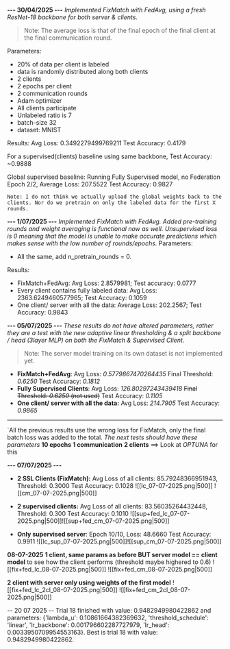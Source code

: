 **--- 30/04/2025 ---**
*Implemented FixMatch with FedAvg, using a fresh ResNet-18 backbone for both server & clients.*

> Note: The average loss is that of the final epoch of the final client at the final communication round.

Parameters: 
- 20% of data per client is labeled
- data is randomly distributed along both clients
- 2 clients
- 2 epochs per client
- 2 communication rounds
- Adam optimizer
- All clients participate
- Unlabeled ratio is 7
- batch-size 32
- dataset: MNIST

Results:
Avg Loss: 0.3492279499769211 Test Accuracy: 0.4179

For a supervised(clients) baseline using same backbone, Test Accuracy: ~0.9888

Global supervised baseline:
Running Fully Supervised model, no Federation
Epoch 2/2, Average Loss: 207.5522
Test Accuracy: 0.9827

`Note: I do not think we actually upload the global weights back to the clients. Nor do we pretrain on only the labeled data for the first X rounds.`


**--- 1/07/2025 ---**
*Implemented FixMatch with FedAvg. Added pre-training rounds and weight averaging is functional now as well. Unsupervised loss is 0 meaning that the model is unable to make accurate predictions which makes sense with the low number of rounds/epochs.*
Parameters:
- All the same, add n_pretrain_rounds = 0.

Results:
- FixMatch+FedAvg: Avg Loss: 2.8579981; Test accuracy: 0.0777
- Every client contains fully labeled data: Avg Loss: 2363.6249460577965; Test Accuracy: 0.1059
- One client/ server with all the data: Average Loss: 202.2567; Test Accuracy: 0.9843


**--- 05/07/2025 ---**
*These results do not have altered parameters, rather they are a test with the new adaptive linear thresholding & a split backbone / head (3layer MLP) on both the FixMatch & Supervised Client.*
> Note: The server model training on its own dataset is not implemented yet.
- **FixMatch+FedAvg**: Avg Loss: *0.5779867470264435*  Final Threshold: *0.6250*   Test Accuracy: *0.1812*
- **Fully Supervised Clients**: Avg Loss: *126.80297243439418* ~~Final Threshold: *0.6250* (not used)~~  Test Accuracy: *0.1105*
- **One client/ server with all the data:** Avg Loss: *214.7905* Test Accuracy: *0.9865*

--- 
`All the previous results use the wrong loss for FixMatch, only the final batch loss was added to the total.
*The next tests should have these parameters*
**10 epochs**
**1 communication**
**2 clients**
==> Look at *OPTUNA* for this

**--- 07/07/2025 ---**
- **2 SSL Clients (FixMatch):** Avg Loss of all clients: 85.79248366951943, Threshold: 0.3000 Test Accuracy: 0.1028
![[lc_07-07-2025.png|500]]
![[cm_07-07-2025.png|500]]
- **2 supervised clients:** Avg Loss of all clients: 83.56035264432448, Threshold: 0.300 Test Accuracy: 0.1010
![[sup+fed_lc_07-07-2025.png|500]]![[sup+fed_cm_07-07-2025.png|500]]

- **Only supervised server**: Epoch 10/10, Loss: 48.6660 Test Accuracy: 0.9911
![[lc_sup_07-07-2025.png|500]]![[sup_cm_07-07-2025.png|500]]

**08-07-2025**
**1 client, same params as before BUT server model == client model** to see how the client performs (threshold maybe highered to 0.6)
![[fix+fed_lc_08-07-2025.png|500]]
![[fix+fed_cm_08-07-2025.png|500]]

**2 client with server only using weights of the first model**
![[fix+fed_lc_2cl_08-07-2025.png|500]]
![[fix+fed_cm_2cl_08-07-2025.png|500]]

-- 20 07 2025 --
Trial 18 finished with value: 0.9482949980422862 and parameters: {'lambda_u': 0.10861664382369632, 'threshold_schedule': 'linear', 'lr_backbone': 0.001796602287727979, 'lr_head': 0.0033950709954553163}. Best is trial 18 with value: 0.9482949980422862.